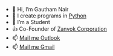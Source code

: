 - 👋 Hi, I’m Gautham Nair
- 👀 I create programs in [Python](https://www.python.org/)
- 🌱 I’m a Student
- 👍 Co-Founder of [Zanvok Corporation](https://github.com/zanvokcorporation/)
- 📫 [Mail me Outlook](gautham.nair.2005@outlook.com)
- 📫 [Mail me Gmail](gautham.nair.2005@gmail.com)

<!---
gauthamnair2005/gauthamnair2005 is a ✨ special ✨ repository because its `README.md` (this file) appears on your GitHub profile.
You can click the Preview link to take a look at your changes.
--->
